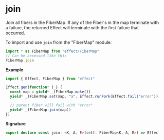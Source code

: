 # join

Join all fibers in the FiberMap. If any of the Fiber's in the map terminate with a failure,
the returned Effect will terminate with the first failure that occurred.

To import and use `join` from the "FiberMap" module:

```ts
import * as FiberMap from "effect/FiberMap"
// Can be accessed like this
FiberMap.join
```

**Example**

```ts
import { Effect, FiberMap } from "effect"

Effect.gen(function* (_) {
  const map = yield* _(FiberMap.make())
  yield* _(FiberMap.set(map, "a", Effect.runFork(Effect.fail("error"))))

  // parent fiber will fail with "error"
  yield* _(FiberMap.join(map))
})
```

**Signature**

```ts
export declare const join: <K, A, E>(self: FiberMap<K, A, E>) => Effect.Effect<never, E>
```
